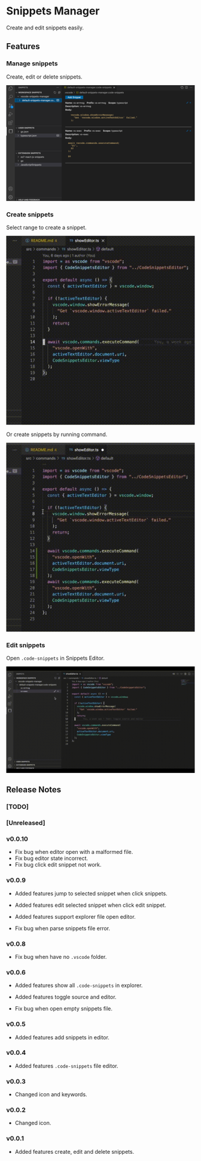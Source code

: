 # Snippets Manager

Create and edit snippets easily.

## Features

### Manage snippets

Create, edit or delete snippets.

![feature create](images/manager.png)

### Create snippets

Select range to create a snippet.

![feature create](images/create1.gif)

Or create snippets by running command.

![feature create](images/create2.gif)

### Edit snippets

Open `.code-snippets` in Snippets Editor.

![feature edit](images/edit.gif)

## Release Notes

### [TODO]

### [Unreleased]

### v0.0.10

- Fix bug when editor open with a malformed file.
- Fix bug editor state incorrect.
- Fix bug click edit snippet not work.

### v0.0.9

- Added features jump to selected snippet when click snippets.
- Added features edit selected snippet when click edit snippet.
- Added features support explorer file open editor.

- Fix bug when parse snippets file error.

### v0.0.8

- Fix bug when have no `.vscode` folder.

### v0.0.6

- Added features show all `.code-snippets` in explorer.
- Added features toggle source and editor.

- Fix bug when open empty snippets file.

### v0.0.5

- Added features add snippets in editor.

### v0.0.4

- Added features `.code-snippets` file editor.

### v0.0.3

- Changed icon and keywords.

### v0.0.2

- Changed icon.

### v0.0.1

- Added features create, edit and delete snippets.
